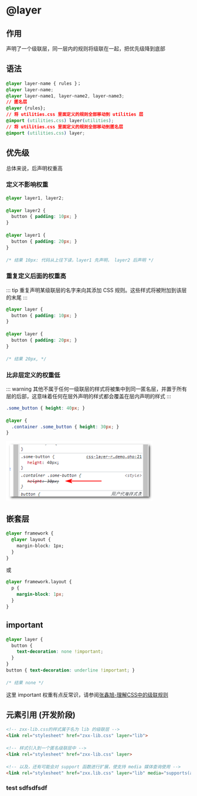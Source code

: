 # @layer

## 作用

声明了一个级联层，同一层内的规则将级联在一起，把优先级降到底部

## 语法

<!-- postcss-ignore -->

```css
@layer layer-name { rules }；
@layer layer-name;
@layer layer-name1, layer-name2, layer-name3;
// 匿名层
@layer {rules};
// 将 utilities.css 里面定义的规则全部移动到 utilities 层
@import (utilities.css) layer(utilities);
// 将 utilities.css 里面定义的规则全部移动到匿名层
@import (utilities.css) layer;
```

## 优先级

总体来说，后声明权重高

### 定义不影响权重

```css
@layer layer1, layer2;

@layer layer2 {
  button { padding: 10px; }
}

@layer layer1 {
  button { padding: 20px; }
}

/* 结果 10px: 代码从上往下读，layer1 先声明， layer2 后声明 */
```

### 重复定义后面的权重高

::: tip
重复声明某级联层的名字来向其添加 CSS 规则。这些样式将被附加到该层的末尾
:::

```css
@layer layer {
  button { padding: 10px; }
}

@layer layer {
  button { padding: 20px; }
}

/* 结果 20px, */
```

### 比非层定义的权重低

::: warning
其他不属于任何一级联层的样式将被集中到同一匿名层，并置于所有层的后部，这意味着任何在层外声明的样式都会覆盖在层内声明的样式
:::

```css
.some_button { height: 40px; }

@layer {
  .container .some_button { height: 30px; }
}
```

![layer](./layer.png)

## 嵌套层

```css
@layer framework {
  @layer layout {
    margin-block: 1px;
  }
}
```

或

```css
@layer framework.layout {
  p {
    margin-block: 1px;
  }
}
```

## important

```css
@layer layer {
  button {
    text-decoration: none !important;
  }
}
button { text-decoration: underline !important; }

/* 结果 none */
```

这里 important 权重有点反常识，请参阅[张鑫旭-理解CSS中的级联规则](https://www.zhangxinxu.com/wordpress/2022/05/deep-in-css-cascade/)

## <link> 元素引用 (开发阶段)

```html
<!-- zxx-lib.css的样式属于名为 lib 的级联层 -->
<link rel="stylesheet" href="zxx-lib.css" layer="lib">

<!-- 样式引入到一个匿名级联层中 -->
<link rel="stylesheet" href="zxx-lib.css" layer>

<!-- 以及，还有可能会对 support 函数进行扩展，使支持 media 媒体查询使用 -->
<link rel="stylesheet" href="zxx.lib.css" layer="lib" media="supports(at-rule(@layer))">
```

### test sdfsdfsdf
